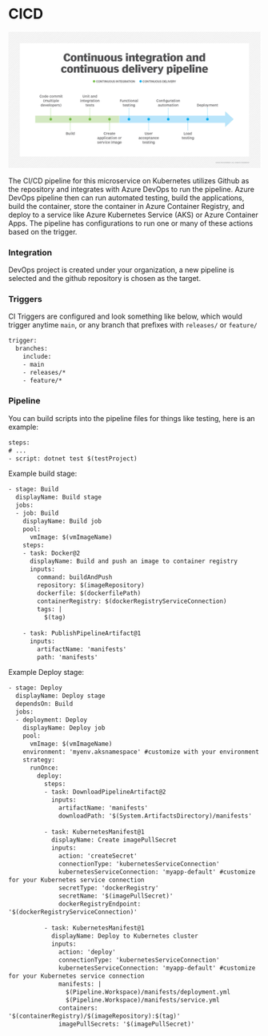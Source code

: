 # CICD

![CICD](/docs/assets/cicd_pipeline.png)

The CI/CD pipeline for this microservice on Kubernetes utilizes Github as the repository and integrates with Azure DevOps to run the pipeline. Azure DevOps pipeline then can run automated testing, build the applications, build the container, store the container in Azure Container Registry, and deploy to a service like Azure Kubernetes Service (AKS) or Azure Container Apps. The pipeline has configurations to run one or many of these actions based on the trigger.

### Integration
DevOps project is created under your organization, a new pipeline is selected and the github repository is chosen as the target.

### Triggers
CI Triggers are configured and look something like below, which would trigger anytime `main`, or any branch that prefixes with `releases/` or `feature/`
```
trigger:
  branches:
    include:
    - main
    - releases/*
    - feature/*
```
### Pipeline

You can build scripts into the pipeline files for things like testing, here is an example:
```
steps:
# ...
- script: dotnet test $(testProject)
```

Example build stage:
```
- stage: Build
  displayName: Build stage
  jobs:  
  - job: Build
    displayName: Build job
    pool:
      vmImage: $(vmImageName)
    steps:
    - task: Docker@2
      displayName: Build and push an image to container registry
      inputs:
        command: buildAndPush
        repository: $(imageRepository)
        dockerfile: $(dockerfilePath)
        containerRegistry: $(dockerRegistryServiceConnection)
        tags: |
          $(tag)
          
    - task: PublishPipelineArtifact@1
      inputs:
        artifactName: 'manifests'
        path: 'manifests'
```

Example Deploy stage:
```
- stage: Deploy
  displayName: Deploy stage
  dependsOn: Build
  jobs:
  - deployment: Deploy
    displayName: Deploy job
    pool:
      vmImage: $(vmImageName)
    environment: 'myenv.aksnamespace' #customize with your environment
    strategy:
      runOnce:
        deploy:
          steps:
          - task: DownloadPipelineArtifact@2
            inputs:
              artifactName: 'manifests'
              downloadPath: '$(System.ArtifactsDirectory)/manifests'

          - task: KubernetesManifest@1
            displayName: Create imagePullSecret
            inputs:
              action: 'createSecret'
              connectionType: 'kubernetesServiceConnection'
              kubernetesServiceConnection: 'myapp-default' #customize for your Kubernetes service connection
              secretType: 'dockerRegistry'
              secretName: '$(imagePullSecret)'
              dockerRegistryEndpoint: '$(dockerRegistryServiceConnection)'

          - task: KubernetesManifest@1
            displayName: Deploy to Kubernetes cluster
            inputs:
              action: 'deploy'
              connectionType: 'kubernetesServiceConnection'
              kubernetesServiceConnection: 'myapp-default' #customize for your Kubernetes service connection
              manifests: |
                $(Pipeline.Workspace)/manifests/deployment.yml
                $(Pipeline.Workspace)/manifests/service.yml
              containers: '$(containerRegistry)/$(imageRepository):$(tag)'
              imagePullSecrets: '$(imagePullSecret)'
```
